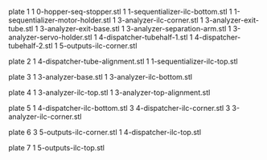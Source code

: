 plate 1
1 0-hopper-seq-stopper.stl
1 1-sequentializer-ilc-bottom.stl
1 1-sequentializer-motor-holder.stl
1 3-analyzer-ilc-corner.stl
1 3-analyzer-exit-tube.stl
1 3-analyzer-exit-base.stl
1 3-analyzer-separation-arm.stl
1 3-analyzer-servo-holder.stl
1 4-dispatcher-tubehalf-1.stl
1 4-dispatcher-tubehalf-2.stl
1 5-outputs-ilc-corner.stl

plate 2
1 4-dispatcher-tube-alignment.stl
1 1-sequentializer-ilc-top.stl

plate 3
1 3-analyzer-base.stl
1 3-analyzer-ilc-bottom.stl

plate 4
1 3-analyzer-ilc-top.stl
1 3-analyzer-top-alignment.stl

plate 5
1 4-dispatcher-ilc-bottom.stl
3 4-dispatcher-ilc-corner.stl
3 3-analyzer-ilc-corner.stl

plate 6
3 5-outputs-ilc-corner.stl
1 4-dispatcher-ilc-top.stl

plate 7
1 5-outputs-ilc-top.stl
